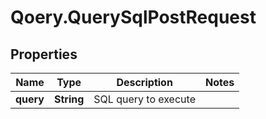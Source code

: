# Qoery.QuerySqlPostRequest

## Properties

Name | Type | Description | Notes
------------ | ------------- | ------------- | -------------
**query** | **String** | SQL query to execute | 


